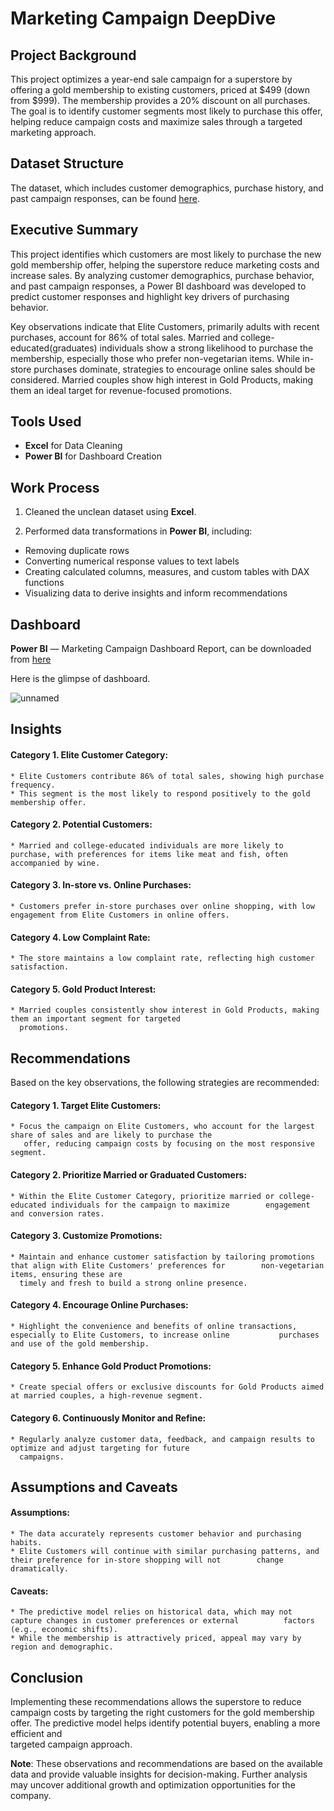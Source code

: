 # Marketing Campaign DeepDive

## Project Background
This project optimizes a year-end sale campaign for a superstore by offering a gold membership to existing customers, priced at $499 (down from $999). The membership provides a 20% discount on all purchases. The goal is to identify customer segments most likely to purchase this offer, helping reduce campaign costs and maximize sales through a targeted marketing approach.

## Dataset Structure

The dataset, which includes customer demographics, purchase history, and past campaign responses, can be found [here](https://github.com/sidd3003/Marketing--Campaign--DeepDive/blob/main/superstore_data.csv).

## Executive Summary
This project identifies which customers are most likely to purchase the new gold membership offer, helping the superstore reduce marketing costs and increase sales. By analyzing customer demographics, purchase behavior, and past campaign responses, a Power BI dashboard was developed to predict customer responses and highlight key drivers of purchasing behavior.

Key observations indicate that Elite Customers, primarily adults with recent purchases, account for 86% of total sales. Married and college-educated(graduates) individuals show a strong likelihood to purchase the membership, especially those who prefer non-vegetarian items. While in-store purchases dominate, strategies to encourage online sales should be considered. Married couples show high interest in Gold Products, making them an ideal target for revenue-focused promotions.

## Tools Used
* **Excel** for Data Cleaning
* **Power BI** for Dashboard Creation

## Work Process

1. Cleaned the unclean dataset using **Excel**. 

2. Performed data transformations in **Power BI**, including:
  * Removing duplicate rows
  * Converting numerical response values to text labels
  * Creating calculated columns, measures, and custom tables with DAX functions
  * Visualizing data to derive insights and inform recommendations
  
## Dashboard

**Power BI** — Marketing Campaign Dashboard Report, can be downloaded from [here](https://github.com/sidd3003/Marketing--Campaign--DeepDive/blob/main/Superstore%20Marketing%20Campaign.pbix)

Here is the glimpse of dashboard.

![unnamed](https://github.com/nikitaprasad21/Marketing-Campaign-Dashboard/assets/84131752/1e55e4ff-8aab-4516-904a-794e6bd7936b)

## Insights
#### Category 1. Elite Customer Category:
    * Elite Customers contribute 86% of total sales, showing high purchase frequency.
    * This segment is the most likely to respond positively to the gold membership offer.
#### Category 2. Potential Customers:
    * Married and college-educated individuals are more likely to purchase, with preferences for items like meat and fish, often accompanied by wine.
#### Category 3. In-store vs. Online Purchases:
    * Customers prefer in-store purchases over online shopping, with low engagement from Elite Customers in online offers.
#### Category 4. Low Complaint Rate:
    * The store maintains a low complaint rate, reflecting high customer satisfaction.
#### Category 5. Gold Product Interest:
    * Married couples consistently show interest in Gold Products, making them an important segment for targeted         
      promotions.
  
## Recommendations
Based on the key observations, the following strategies are recommended:

#### Category 1. Target Elite Customers:
    * Focus the campaign on Elite Customers, who account for the largest share of sales and are likely to purchase the     
       offer, reducing campaign costs by focusing on the most responsive segment.
#### Category 2. Prioritize Married or Graduated Customers:
    * Within the Elite Customer Category, prioritize married or college-educated individuals for the campaign to maximize        engagement and conversion rates.
#### Category 3. Customize Promotions:
    * Maintain and enhance customer satisfaction by tailoring promotions that align with Elite Customers' preferences for        non-vegetarian items, ensuring these are   
      timely and fresh to build a strong online presence.
#### Category 4. Encourage Online Purchases:
    * Highlight the convenience and benefits of online transactions, especially to Elite Customers, to increase online           purchases and use of the gold membership.
#### Category 5. Enhance Gold Product Promotions:
    * Create special offers or exclusive discounts for Gold Products aimed at married couples, a high-revenue segment.
#### Category 6. Continuously Monitor and Refine:
    * Regularly analyze customer data, feedback, and campaign results to optimize and adjust targeting for future       
      campaigns.
      
## Assumptions and Caveats
#### Assumptions:
    * The data accurately represents customer behavior and purchasing habits.
    * Elite Customers will continue with similar purchasing patterns, and their preference for in-store shopping will not        change dramatically.
#### Caveats:
    * The predictive model relies on historical data, which may not capture changes in customer preferences or external          factors (e.g., economic shifts).
    * While the membership is attractively priced, appeal may vary by region and demographic.

## Conclusion
Implementing these recommendations allows the superstore to reduce campaign costs by targeting the right customers for     the gold membership offer. The predictive  model helps identify potential buyers, enabling a more efficient and     
targeted campaign approach.

**Note**: These observations and recommendations are based on the available data and provide valuable insights for decision-making. Further analysis may uncover additional growth and optimization opportunities for the company.
